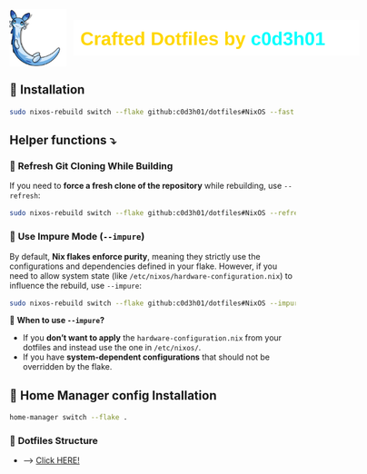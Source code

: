 <div style="display: flex; align-items: center;">
    <img src="assets/README/chillet.png" height="100"/>
    <img src="assets/README/glow-text.svg" alt="Crafted Dotfiles by c0d3h01" style="margin-left: 12px;"/>
</div>

## 📂 **Installation**
```bash
sudo nixos-rebuild switch --flake github:c0d3h01/dotfiles#NixOS --fast
```

## **Helper functions ⤵**

### 🔄 **Refresh Git Cloning While Building**
If you need to **force a fresh clone of the repository** while rebuilding, use `--refresh`:
```bash
sudo nixos-rebuild switch --flake github:c0d3h01/dotfiles#NixOS --refresh
```

### 🚀 **Use Impure Mode (`--impure`)**
By default, **Nix flakes enforce purity**, meaning they strictly use the configurations and dependencies defined in your flake. However, if you need to allow system state (like `/etc/nixos/hardware-configuration.nix`) to influence the rebuild, use `--impure`:
```bash
sudo nixos-rebuild switch --flake github:c0d3h01/dotfiles#NixOS --impure
```
🔹 **When to use `--impure`?**  
- If you **don’t want to apply** the `hardware-configuration.nix` from your dotfiles and instead use the one in `/etc/nixos/`.  
- If you have **system-dependent configurations** that should not be overridden by the flake.  

## 📂 **Home Manager config Installation**
```bash
home-manager switch --flake .
```

### 📁 **Dotfiles Structure**
- ⟶ [Click HERE!](https://github.com/c0d3h01/dotfiles/blob/main/structure.md)
